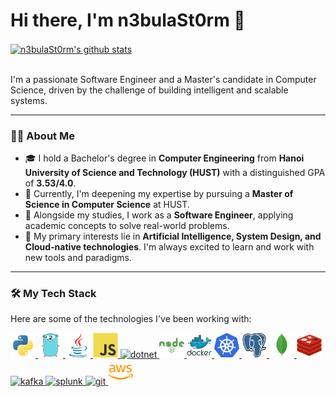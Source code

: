 # Hi there, I'm n3bulaSt0rm 👋

<a href="https://github.com/n3bulaSt0rm">
  <img align="center" src="https://github-readme-stats.vercel.app/api?username=n3bulaSt0rm&show_icons=true&theme=dracula&line_height=27" alt="n3bulaSt0rm's github stats"/>
</a>
<br/>
<br/>

I'm a passionate Software Engineer and a Master's candidate in Computer Science, driven by the challenge of building intelligent and scalable systems.

---

### 👨‍💻 About Me

- 🎓 I hold a Bachelor's degree in **Computer Engineering** from **Hanoi University of Science and Technology (HUST)** with a distinguished GPA of **3.53/4.0**.
- 🚀 Currently, I'm deepening my expertise by pursuing a **Master of Science in Computer Science** at HUST.
- 💼 Alongside my studies, I work as a **Software Engineer**, applying academic concepts to solve real-world problems.
- 🌱 My primary interests lie in **Artificial Intelligence, System Design, and Cloud-native technologies**. I'm always excited to learn and work with new tools and paradigms.

---

### 🛠️ My Tech Stack

Here are some of the technologies I've been working with:


<p align="left">
  <a href="https://www.python.org" target="_blank"> 
    <img src="https://raw.githubusercontent.com/devicons/devicon/master/icons/python/python-original.svg" alt="python" width="40" height="40"/> 
  </a>
  <a href="https://golang.org" target="_blank">
    <img src="https://raw.githubusercontent.com/devicons/devicon/master/icons/go/go-original.svg" alt="go" width="40" height="40"/>
  </a>
  <a href="https://www.java.com" target="_blank">
    <img src="https://raw.githubusercontent.com/devicons/devicon/master/icons/java/java-original.svg" alt="java" width="40" height="40"/>
  </a>
  <a href="https://developer.mozilla.org/en-US/docs/Web/JavaScript" target="_blank"> 
    <img src="https://raw.githubusercontent.com/devicons/devicon/master/icons/javascript/javascript-original.svg" alt="javascript" width="40" height="40"/> 
  </a>
  <a href="https://dotnet.microsoft.com/en-us/apps/aspnet" target="_blank">
    <img src="https://cdn.simpleicons.org/dotnet/FFFFFF" alt="dotnet" width="40" height="40"/>
  </a>
  <a href="https://nodejs.org" target="_blank"> 
    <img src="https://raw.githubusercontent.com/devicons/devicon/master/icons/nodejs/nodejs-plain-wordmark.svg" alt="nodejs" width="40" height="40"/> 
  </a>
  <a href="https://www.docker.com/" target="_blank"> 
    <img src="https://raw.githubusercontent.com/devicons/devicon/master/icons/docker/docker-original-wordmark.svg" alt="docker" width="40" height="40"/> 
  </a>
  <a href="https://kubernetes.io" target="_blank">
    <img src="https://raw.githubusercontent.com/devicons/devicon/master/icons/kubernetes/kubernetes-plain.svg" alt="kubernetes" width="40" height="40"/>
  </a>
  <a href="https://www.postgresql.org" target="_blank">
    <img src="https://raw.githubusercontent.com/devicons/devicon/master/icons/postgresql/postgresql-original.svg" alt="postgresql" width="40" height="40"/>
  </a>
  <a href="https://www.mongodb.com/" target="_blank">
    <img src="https://raw.githubusercontent.com/devicons/devicon/master/icons/mongodb/mongodb-original.svg" alt="mongodb" width="40" height="40"/>
  </a>
   <a href="https://redis.io" target="_blank">
    <img src="https://raw.githubusercontent.com/devicons/devicon/master/icons/redis/redis-original.svg" alt="redis" width="40" height="40"/>
  </a>
  <a href="https://kafka.apache.org/" target="_blank">
    <img src="https://cdn.simpleicons.org/apachekafka/FFFFFF" alt="kafka" width="40" height="40"/>
  </a>
   <a href="https://www.splunk.com" target="_blank">
    <img src="https://cdn.simpleicons.org/splunk/FFFFFF" alt="splunk" width="40" height="40"/>
  </a>
  <a href="https://git-scm.com/" target="_blank"> 
    <img src="https://www.vectorlogo.zone/logos/git-scm/git-scm-icon.svg" alt="git" width="40" height="40"/> 
  </a>
  <a href="https://aws.amazon.com" target="_blank">
    <img src="https://raw.githubusercontent.com/devicons/devicon/master/icons/amazonwebservices/amazonwebservices-plain-wordmark.svg" alt="aws" width="40" height="40"/>
  </a>
</p>
